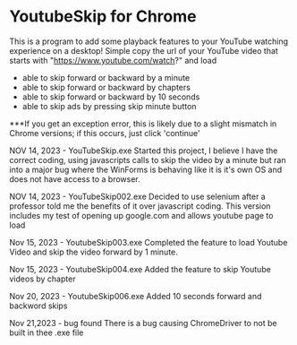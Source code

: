 # YoutubeSkip for Chrome
This is a program to add some playback features to your YouTube watching experience on a desktop! Simple copy the url of your YouTube video that starts with "https://www.youtube.com/watch?" and load
- able to skip forward or backward by a minute
- able to skip forward or backward by chapters
- able to skip forward or backward by 10 seconds
- able to skip ads by pressing skip minute button

***If you get an exception error, this is likely due to a slight mismatch in Chrome versions; if this occurs, just click 'continue'

NOV 14, 2023 - YouTubeSkip.exe
Started this project, I believe I have the correct coding, using javascripts calls to skip the video by a minute but ran into a major bug where the WinForms is behaving like it is it's own OS and does not have access to a browser.

NOV 14, 2023 - YouTubeSkip002.exe
Decided to use selenium after a professor told me the benefits of it over javascript coding. This version includes my test of opening up google.com and allows youtube page to load

Nov 15, 2023 - YoutubeSkip003.exe
Completed the feature to load Youtube Video and skip the video forward by 1 minute.

Nov 15, 2023 - YoutubeSkip004.exe
Added the feature to skip Youtube videos by chapter

Nov 20, 2023 - YoutubeSkip006.exe
Added 10 seconds forward and backword skips

Nov 21,2023 - bug found
There is a bug causing ChromeDriver to not be built in thee .exe file
